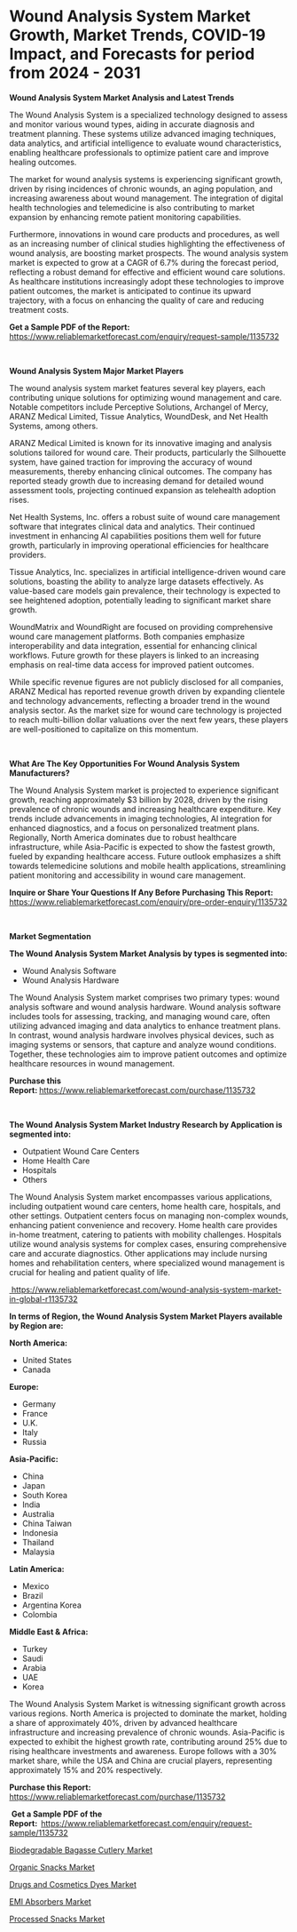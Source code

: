 <p><h1>Wound Analysis System Market Growth, Market Trends, COVID-19 Impact, and Forecasts for period from 2024 - 2031</h1></p><p><strong>Wound Analysis System Market Analysis and Latest Trends</strong></p>
<p><p>The Wound Analysis System is a specialized technology designed to assess and monitor various wound types, aiding in accurate diagnosis and treatment planning. These systems utilize advanced imaging techniques, data analytics, and artificial intelligence to evaluate wound characteristics, enabling healthcare professionals to optimize patient care and improve healing outcomes.</p><p>The market for wound analysis systems is experiencing significant growth, driven by rising incidences of chronic wounds, an aging population, and increasing awareness about wound management. The integration of digital health technologies and telemedicine is also contributing to market expansion by enhancing remote patient monitoring capabilities.</p><p>Furthermore, innovations in wound care products and procedures, as well as an increasing number of clinical studies highlighting the effectiveness of wound analysis, are boosting market prospects. The wound analysis system market is expected to grow at a CAGR of 6.7% during the forecast period, reflecting a robust demand for effective and efficient wound care solutions. As healthcare institutions increasingly adopt these technologies to improve patient outcomes, the market is anticipated to continue its upward trajectory, with a focus on enhancing the quality of care and reducing treatment costs.</p></p>
<p><strong>Get a Sample PDF of the Report:&nbsp;</strong> <a href="https://www.reliablemarketforecast.com/enquiry/request-sample/1135732?utm_campaign=1123&utm_medium=2&utm_source=Github&utm_content=ia&utm_term=09102024&utm_id=wound-analysis-system">https://www.reliablemarketforecast.com/enquiry/request-sample/1135732</a></p>
<p>&nbsp;</p>
<p><strong>Wound Analysis System Major Market Players</strong></p>
<p><p>The wound analysis system market features several key players, each contributing unique solutions for optimizing wound management and care. Notable competitors include Perceptive Solutions, Archangel of Mercy, ARANZ Medical Limited, Tissue Analytics, WoundDesk, and Net Health Systems, among others.</p><p>ARANZ Medical Limited is known for its innovative imaging and analysis solutions tailored for wound care. Their products, particularly the Silhouette system, have gained traction for improving the accuracy of wound measurements, thereby enhancing clinical outcomes. The company has reported steady growth due to increasing demand for detailed wound assessment tools, projecting continued expansion as telehealth adoption rises.</p><p>Net Health Systems, Inc. offers a robust suite of wound care management software that integrates clinical data and analytics. Their continued investment in enhancing AI capabilities positions them well for future growth, particularly in improving operational efficiencies for healthcare providers.</p><p>Tissue Analytics, Inc. specializes in artificial intelligence-driven wound care solutions, boasting the ability to analyze large datasets effectively. As value-based care models gain prevalence, their technology is expected to see heightened adoption, potentially leading to significant market share growth.</p><p>WoundMatrix and WoundRight are focused on providing comprehensive wound care management platforms. Both companies emphasize interoperability and data integration, essential for enhancing clinical workflows. Future growth for these players is linked to an increasing emphasis on real-time data access for improved patient outcomes.</p><p>While specific revenue figures are not publicly disclosed for all companies, ARANZ Medical has reported revenue growth driven by expanding clientele and technology advancements, reflecting a broader trend in the wound analysis sector. As the market size for wound care technology is projected to reach multi-billion dollar valuations over the next few years, these players are well-positioned to capitalize on this momentum.</p></p>
<p>&nbsp;</p>
<p><strong>What Are The Key Opportunities For Wound Analysis System Manufacturers?</strong></p>
<p><p>The Wound Analysis System market is projected to experience significant growth, reaching approximately $3 billion by 2028, driven by the rising prevalence of chronic wounds and increasing healthcare expenditure. Key trends include advancements in imaging technologies, AI integration for enhanced diagnostics, and a focus on personalized treatment plans. Regionally, North America dominates due to robust healthcare infrastructure, while Asia-Pacific is expected to show the fastest growth, fueled by expanding healthcare access. Future outlook emphasizes a shift towards telemedicine solutions and mobile health applications, streamlining patient monitoring and accessibility in wound care management.</p></p>
<p><strong>Inquire or Share Your Questions If Any Before Purchasing This Report:</strong> <a href="https://www.reliablemarketforecast.com/enquiry/pre-order-enquiry/1135732?utm_campaign=1123&utm_medium=2&utm_source=Github&utm_content=ia&utm_term=09102024&utm_id=wound-analysis-system">https://www.reliablemarketforecast.com/enquiry/pre-order-enquiry/1135732</a></p>
<p>&nbsp;</p>
<p><strong>Market Segmentation</strong></p>
<p><strong>The Wound Analysis System Market Analysis by types is segmented into:</strong></p>
<p><ul><li>Wound Analysis Software</li><li>Wound Analysis Hardware</li></ul></p>
<p><p>The Wound Analysis System market comprises two primary types: wound analysis software and wound analysis hardware. Wound analysis software includes tools for assessing, tracking, and managing wound care, often utilizing advanced imaging and data analytics to enhance treatment plans. In contrast, wound analysis hardware involves physical devices, such as imaging systems or sensors, that capture and analyze wound conditions. Together, these technologies aim to improve patient outcomes and optimize healthcare resources in wound management.</p></p>
<p><strong>Purchase this Report:&nbsp;</strong><a href="https://www.reliablemarketforecast.com/purchase/1135732?utm_campaign=1123&utm_medium=2&utm_source=Github&utm_content=ia&utm_term=09102024&utm_id=wound-analysis-system">https://www.reliablemarketforecast.com/purchase/1135732</a></p>
<p>&nbsp;</p>
<p><strong>The Wound Analysis System Market Industry Research by Application is segmented into:</strong></p>
<p><ul><li>Outpatient Wound Care Centers</li><li>Home Health Care</li><li>Hospitals</li><li>Others</li></ul></p>
<p><p>The Wound Analysis System market encompasses various applications, including outpatient wound care centers, home health care, hospitals, and other settings. Outpatient centers focus on managing non-complex wounds, enhancing patient convenience and recovery. Home health care provides in-home treatment, catering to patients with mobility challenges. Hospitals utilize wound analysis systems for complex cases, ensuring comprehensive care and accurate diagnostics. Other applications may include nursing homes and rehabilitation centers, where specialized wound management is crucial for healing and patient quality of life.</p></p>
<p><a href="https://www.reliablemarketforecast.com/wound-analysis-system-market-in-global-r1135732?utm_campaign=1123&utm_medium=2&utm_source=Github&utm_content=ia&utm_term=09102024&utm_id=wound-analysis-system">&nbsp;https://www.reliablemarketforecast.com/wound-analysis-system-market-in-global-r1135732</a></p>
<p><strong>In terms of Region, the Wound Analysis System Market Players available by Region are:</strong></p>
<p>
    <p> <strong> North America: </strong>
        <ul>
            <li>United States</li>
            <li>Canada</li>
        </ul>
        </p> 
    <p> <strong> Europe: </strong>
        <ul>
            <li>Germany</li>
            <li>France</li>
            <li>U.K.</li>
            <li>Italy</li>
            <li>Russia</li>
        </ul>
        </p> 
    <p> <strong> Asia-Pacific: </strong>
        <ul>
            <li>China</li>
            <li>Japan</li>
            <li>South Korea</li>
            <li>India</li>
            <li>Australia</li>
            <li>China Taiwan</li>
            <li>Indonesia</li>
            <li>Thailand</li>
            <li>Malaysia</li>
        </ul>
        </p> 
    <p> <strong> Latin America: </strong>
        <ul>
            <li>Mexico</li>
            <li>Brazil</li>
            <li>Argentina Korea</li>
            <li>Colombia</li>
        </ul>
        </p> 
    <p> <strong> Middle East & Africa: </strong>
        <ul>
            <li>Turkey</li>
            <li>Saudi</li>
            <li>Arabia</li>
            <li>UAE</li>
            <li>Korea</li>
        </ul>
    </p>
    </p>
<p><p>The Wound Analysis System Market is witnessing significant growth across various regions. North America is projected to dominate the market, holding a share of approximately 40%, driven by advanced healthcare infrastructure and increasing prevalence of chronic wounds. Asia-Pacific is expected to exhibit the highest growth rate, contributing around 25% due to rising healthcare investments and awareness. Europe follows with a 30% market share, while the USA and China are crucial players, representing approximately 15% and 20% respectively.</p></p>
<p><strong>Purchase this Report: </strong><a href="https://www.reliablemarketforecast.com/purchase/1135732?utm_campaign=1123&utm_medium=2&utm_source=Github&utm_content=ia&utm_term=09102024&utm_id=wound-analysis-system">https://www.reliablemarketforecast.com/purchase/1135732</a></p>
<p>&nbsp;<strong>Get a Sample PDF of the Report:&nbsp;&nbsp;</strong><a href="https://www.reliablemarketforecast.com/enquiry/request-sample/1135732?utm_campaign=1123&utm_medium=2&utm_source=Github&utm_content=ia&utm_term=09102024&utm_id=wound-analysis-system">https://www.reliablemarketforecast.com/enquiry/request-sample/1135732</a></p>
<p><strong></strong></p>
<p><p><a href="https://github.com/hardy44vs/Market-Research-Report-List-1/blob/main/biodegradable-bagasse-cutlery-market.md?utm_campaign=1123&utm_medium=2&utm_source=Github&utm_content=ia&utm_term=09102024&utm_id=wound-analysis-system">Biodegradable Bagasse Cutlery Market</a></p><p><a href="https://issuu.com/reportprime-2/docs/organic-snacks-market-size-2030.ppt_0f39d102f3a612?utm_campaign=1123&utm_medium=2&utm_source=Github&utm_content=ia&utm_term=09102024&utm_id=wound-analysis-system">Organic Snacks Market</a></p><p><a href="https://github.com/betonyde4ghc/Market-Research-Report-List-1/blob/main/drugs-and-cosmetics-dyes-market.md?utm_campaign=1123&utm_medium=2&utm_source=Github&utm_content=ia&utm_term=09102024&utm_id=wound-analysis-system">Drugs and Cosmetics Dyes Market</a></p><p><a href="https://www.linkedin.com/pulse/emi-absorbers-market-global-regional-analysis-focus-region-uwjpe?utm_campaign=1123&utm_medium=2&utm_source=Github&utm_content=ia&utm_term=09102024&utm_id=wound-analysis-system">EMI Absorbers Market</a></p><p><a href="https://issuu.com/reportprime-2/docs/processed-snacks-market-size-2030.p_29b80cb0cfd015?utm_campaign=1123&utm_medium=2&utm_source=Github&utm_content=ia&utm_term=09102024&utm_id=wound-analysis-system">Processed Snacks Market</a></p></p>